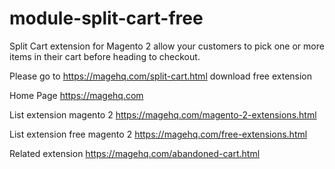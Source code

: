 # module-split-cart-free
Split Cart extension for Magento 2 allow your customers to pick one or more items in their cart before heading to checkout.

Please go to https://magehq.com/split-cart.html download free extension

Home Page https://magehq.com

List extension magento 2 https://magehq.com/magento-2-extensions.html

List extension free magento 2 https://magehq.com/free-extensions.html

Related extension https://magehq.com/abandoned-cart.html
